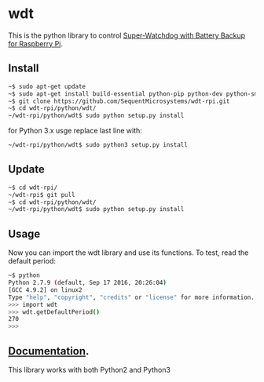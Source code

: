 # wdt

This is the python library to control [Super-Watchdog with Battery Backup for Raspberry Pi](https://sequentmicrosystems.com/collections/all-products/products/raspberry-pi-watchdog-battery-back).

## Install

```bash
~$ sudo apt-get update
~$ sudo apt-get install build-essential python-pip python-dev python-smbus git
~$ git clone https://github.com/SequentMicrosystems/wdt-rpi.git
~$ cd wdt-rpi/python/wdt/
~/wdt-rpi/python/wdt$ sudo python setup.py install
```

for Python 3.x usge replace last line with:
```bash
~/wdt-rpi/python/wdt$ sudo python3 setup.py install
```

## Update

```bash
~$ cd wdt-rpi/
~/wdt-rpi$ git pull
~$ cd wdt-rpi/python/wdt/
~/wdt-rpi/python/wdt$ sudo python setup.py install
```

## Usage 

Now you can import the wdt library and use its functions. To test, read the default period:

```bash
~$ python
Python 2.7.9 (default, Sep 17 2016, 20:26:04)
[GCC 4.9.2] on linux2
Type "help", "copyright", "credits" or "license" for more information.
>>> import wdt
>>> wdt.getDefaultPeriod()
270
>>>
```
## [Documentation](https://github.com/SequentMicrosystems/wdt-rpi/blob/master/python/wdt/README.md). 

This library works with both Python2 and Python3

